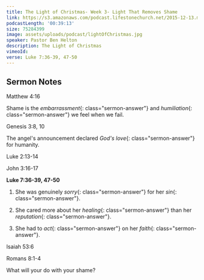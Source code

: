```yaml
---
title: The Light of Christmas- Week 3- Light That Removes Shame
link: https://s3.amazonaws.com/podcast.lifestonechurch.net/2015-12-13.mp3
podcastLength: '00:39:13'
size: 75284399
image: assets/uploads/podcast/lightOfChristmas.jpg
speaker: Pastor Ben Helton
description: The Light of Christmas
vimeoId:
verse: Luke 7:36-39, 47-50
---
```


## Sermon Notes

Matthew 4:16

Shame is the *embarrassment*{: class="sermon-answer"} and *humiliation*{: class="sermon-answer"} we feel when we fail.

Genesis 3:8, 10

The angel's announcement declared *God's love*{: class="sermon-answer"} for humanity.

Luke 2:13-14

John 3:16-17

**Luke 7:36-39, 47-50**

1. She was genuinely *sorry*{: class="sermon-answer"} for her *sin*{: class="sermon-answer"}.

2. She cared more about her *healing*{: class="sermon-answer"} than her *reputation*{: class="sermon-answer"}.

3. She had to *act*{: class="sermon-answer"} on her *faith*{: class="sermon-answer"}.

Isaiah 53:6

Romans 8:1-4

What will your do with your shame?
